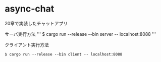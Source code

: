 # async-chat

20章で実装したチャットアプリ

サーバ実行方法
'''
$ cargo run --release --bin server -- localhost:8088
'''

クライアント実行方法
```
$ cargo run --release --bin client -- localhost:8088
```